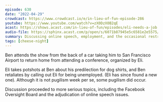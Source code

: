 ```yaml
---
episode: 630
date: "2022-04-29"
crowdcast: https://www.crowdcast.io/e/in-lieu-of-fun-episode-286
youtube: https://www.youtube.com/watch?v=zX0DzX0B2qE
acast: https://shows.acast.com/in-lieu-of-fun/episodes/eli-needs-a-job
audio-file: https://sphinx.acast.com/p/open/s/6071b87945e5c6581e2e5575/e/6275c99db193500012a8c827/media.mp3
summary: Discussing online speech, employment, and the occasional restraint thereof
tags: [cheese-night]
---
```

Ben attends the show from the back of a car taking him to San Francisco Airport to return home from attending a conference, organized by Eli.

Eli takes potshots at Ben about his predilection for dog shirts, and Ben retaliates by calling out Eli for being unemployed. (Eli has since found a new one). Although it is not pugilism week per se, some pugilism did occur.

Discussion proceeded to more serious topics, including the Facebook Oversight Board and the adjudication of online speech issues.
